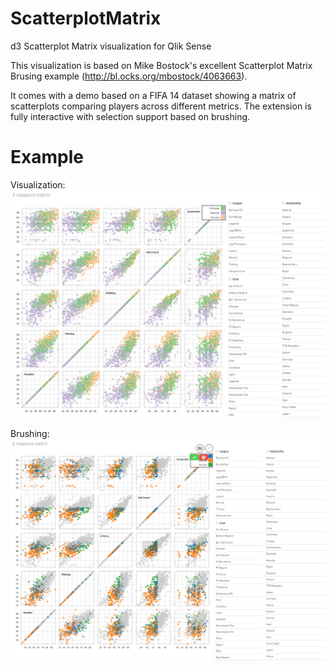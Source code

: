 # ScatterplotMatrix
d3 Scatterplot Matrix visualization for Qlik Sense

This visualization is based on Mike Bostock's excellent Scatterplot Matrix Brusing example (http://bl.ocks.org/mbostock/4063663).

It comes with a demo based on a FIFA 14 dataset showing a matrix of scatterplots comparing players across different metrics.
The extension is fully interactive with selection support based on brushing.

# Example
Visualization:
![alt tag](https://raw.githubusercontent.com/johsund/ScatterplotMatrix/master/demo/ExampleScreenshot3.png)

Brushing:
![alt tag](https://raw.githubusercontent.com/johsund/ScatterplotMatrix/master/demo/ExampleScreenshot2.png)
